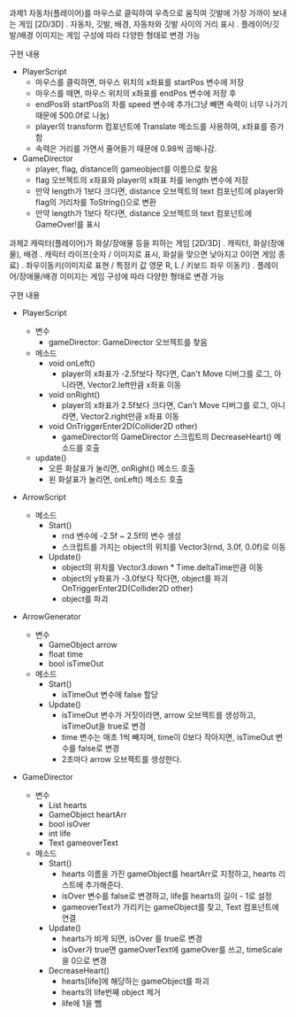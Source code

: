 과제1 
자동차(플레이어)를 마우스로 클릭하여 우측으로 움직여 깃발에 가장 가까이 보내는 게임 [2D/3D]
. 자동차, 깃발, 배경, 자동차와 깃발 사이의 거리 표시
. 플레이어/깃발/배경 이미지는 게임 구성에 따라 다양한 형태로 변경 가능

구현 내용
- PlayerScript
	- 마우스를 클릭하면, 마우스 위치의 x좌표를 startPos 변수에 저장
	- 마우스를 떼면, 마우스 위치의 x좌표를 endPos 변수에 저장 후 
	- endPos와 startPos의 차를 speed 변수에 추가(그냥 빼면 속력이 너무 나가기 때문에 500.0f로 나눔)
	- player의 transform 컴포넌트에 Translate 메소드를 사용하여, x좌표를 증가함
	- 속력은 거리를 가면서 줄어들기 때문에 0.98씩 곱해나감.
- GameDirector
	- player, flag, distance의 gameobject를 이름으로 찾음
	- flag 오브젝트의 x좌표와 player의 x좌표 차를 length 변수에 저장
	- 만약 length가 1보다 크다면, distance 오브젝트의 text 컴포넌트에 player와 flag의 거리차를 ToString()으로 변환
	- 만약 length가 1보다 작다면, distance 오브젝트의 text 컴포넌트에 GameOver!를 표시
	
과제2
캐릭터(플레이어)가 화살/장애물 등을 피하는 게임 [2D/3D]
  . 캐릭터, 화살(장애물), 배경
. 캐릭터 라이프(숫자 / 이미지로 표시, 화살을 맞으면 낮아지고 0이면 게임 종료)
. 좌우이동키(이미지로 표현 / 특정키 값 영문 R, L / 키보드 좌우 이동키)
. 플레이어/장애물/배경 이미지는 게임 구성에 따라 다양한 형태로 변경 가능

구현 내용
- PlayerScript
	- 변수
		- gameDirector: GameDirector 오브젝트를 찾음
	- 메소드
		- void onLeft() 
			- player의 x좌표가 -2.5f보다 작다면, Can't Move 디버그를 로그, 아니라면, Vector2.left만큼 x좌표 이동
		- void onRight()
			- player의 x좌표가 2.5f보다 크다면, Can't Move 디버그를 로그, 아니라면, Vector2.right만큼 x좌표 이동
		- void OnTriggerEnter2D(Collider2D other)
			- gameDirector의 GameDirector 스크립트의 DecreaseHeart() 메소드를 호출
	- update()
		- 오른 화살표가 눌리면, onRight() 메소드 호출
		- 왼 화살표가 눌리면, onLeft() 메소드 호출
		
- ArrowScript
	- 메소드
		- Start()
			- rnd 변수에 -2.5f ~ 2.5f의 변수 생성
			- 스크립트를 가지는 object의 위치를 Vector3(rnd, 3.0f, 0.0f)로 이동
		- Update()
			- object의 위치를 Vector3.down * Time.deltaTime만큼 이동
			- object의 y좌표가 -3.0f보다 작다면, object를 파괴
		OnTriggerEnter2D(Collider2D other)
			- object를 파괴
- ArrowGenerator
	- 변수
		- GameObject arrow
		- float time
		- bool isTimeOut
	- 메소드
		- Start()
			- isTimeOut 변수에 false 할당
		- Update()
			- isTimeOut 변수가 거짓이라면, arrow 오브젝트를 생성하고, isTimeOut을 true로 변경
			- time 변수는 매초 1씩 빼지며, time이 0보다 작아지면, isTimeOut 변수를 false로 변경
			- 2초마다 arrow 오브젝트를 생성한다.
- GameDirector
	- 변수
		- List<GameObject> hearts
		- GameObject heartArr
		- bool isOver
		- int life
		- Text gameoverText
	- 메소드
		- Start()
			- hearts 이름을 가진 gameObject를 heartArr로 지정하고, hearts 리스트에 추가해준다.
			- isOver 변수를 false로 변경하고, life를 hearts의 길이 - 1로 설정
			- gameoverText가 가리키는 gameObject를 찾고, Text 컴포넌트에 연결
		- Update()
			- hearts가 비게 되면, isOver 를 true로 변경
			- isOver가 true면 gameOverText에 gameOver를 쓰고, timeScale을 0으로 변경
		- DecreaseHeart()
			- hearts[life]에 해당하는 gameObject를 파괴
			- hearts의 life번째 object 제거
			- life에 1을 뺌